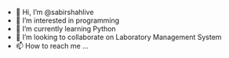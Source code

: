 - 👋 Hi, I’m @sabirshahlive
- 👀 I’m interested in programming
- 🌱 I’m currently learning Python
- 💞️ I’m looking to collaborate on Laboratory Management System
- 📫 How to reach me ...

<!---
sabirshahlive/sabirshahlive is a ✨ special ✨ repository because its `README.md` (this file) appears on your GitHub profile.
You can click the Preview link to take a look at your changes.
--->
